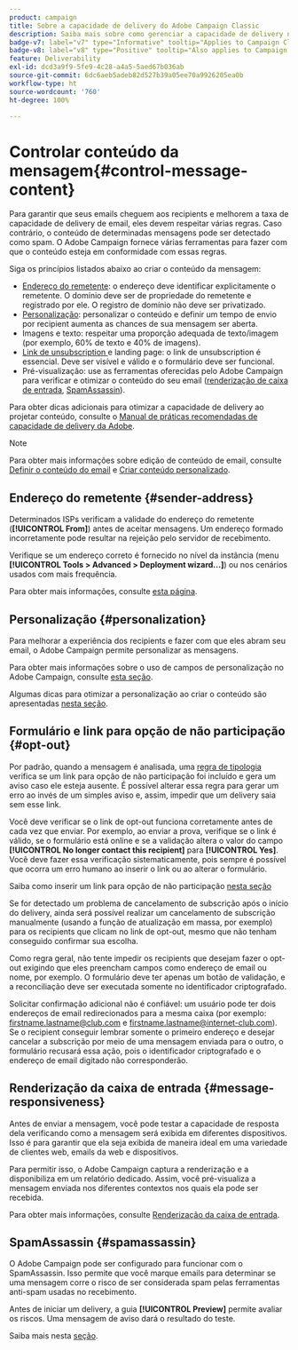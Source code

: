 ```yaml
---
product: campaign
title: Sobre a capacidade de delivery do Adobe Campaign Classic
description: Saiba mais sobre como gerenciar a capacidade de delivery no Adobe Campaign
badge-v7: label="v7" type="Informative" tooltip="Applies to Campaign Classic v7"
badge-v8: label="v8" type="Positive" tooltip="Also applies to Campaign v8"
feature: Deliverability
exl-id: dcd3a9f9-5fe9-4c28-a4a5-5aed67b036ab
source-git-commit: 6dc6aeb5adeb82d527b39a05ee70a9926205ea0b
workflow-type: ht
source-wordcount: '760'
ht-degree: 100%

---
```


# Controlar conteúdo da mensagem{#control-message-content}



Para garantir que seus emails cheguem aos recipients e melhorem a taxa de capacidade de delivery de email, eles devem respeitar várias regras. Caso contrário, o conteúdo de determinadas mensagens pode ser detectado como spam. O Adobe Campaign fornece várias ferramentas para fazer com que o conteúdo esteja em conformidade com essas regras.

Siga os princípios listados abaixo ao criar o conteúdo da mensagem:

* [Endereço do remetente](#sender-address): o endereço deve identificar explicitamente o remetente. O domínio deve ser de propriedade do remetente e registrado por ele. O registro de domínio não deve ser privatizado.
* [Personalização](#personalization): personalizar o conteúdo e definir um tempo de envio por recipient aumenta as chances de sua mensagem ser aberta.
* Imagens e texto: respeitar uma proporção adequada de texto/imagem (por exemplo, 60% de texto e 40% de imagens).
* [Link de unsubscription ](#opt-out) e landing page: o link de unsubscription é essencial. Deve ser visível e válido e o formulário deve ser funcional.
* Pré-visualização: use as ferramentas oferecidas pelo Adobe Campaign para verificar e otimizar o conteúdo do seu email ([renderização de caixa de entrada](#message-responsiveness), [SpamAssassin](#spamassassin)).

Para obter dicas adicionais para otimizar a capacidade de delivery ao projetar conteúdo, consulte o [Manual de práticas recomendadas de capacidade de delivery da Adobe](https://experienceleague.adobe.com/docs/deliverability-learn/deliverability-best-practice-guide/content-best-practices-for-optimal-delivery.html?lang=pt-BR).

>[!NOTE]
>
>Para obter mais informações sobre edição de conteúdo de email, consulte [Definir o conteúdo do email](defining-the-email-content.md) e [Criar conteúdo personalizado](design-and-personalize.md).

## Endereço do remetente {#sender-address}

Determinados ISPs verificam a validade do endereço do remetente (**[!UICONTROL From]**) antes de aceitar mensagens. Um endereço formado incorretamente pode resultar na rejeição pelo servidor de recebimento.

Verifique se um endereço correto é fornecido no nível da instância (menu **[!UICONTROL Tools > Advanced > Deployment wizard...]**) ou nos cenários usados com mais frequência.

Para obter mais informações, consulte [esta página](defining-the-email-content.md).

## Personalização {#personalization}

Para melhorar a experiência dos recipients e fazer com que eles abram seu email, o Adobe Campaign permite personalizar as mensagens.

Para obter mais informações sobre o uso de campos de personalização no Adobe Campaign, consulte [esta seção](personalization-fields.md).

Algumas dicas para otimizar a personalização ao criar o conteúdo são apresentadas [nesta seção](design-and-personalize.md#optimize-personalization).

## Formulário e link para opção de não participação {#opt-out}

Por padrão, quando a mensagem é analisada, uma [regra de tipologia](steps-validating-the-delivery.md#validation-process-with-typologies) verifica se um link para opção de não participação foi incluído e gera um aviso caso ele esteja ausente. É possível alterar essa regra para gerar um erro ao invés de um simples aviso e, assim, impedir que um delivery saia sem esse link.

Você deve verificar se o link de opt-out funciona corretamente antes de cada vez que enviar. Por exemplo, ao enviar a prova, verifique se o link é válido, se o formulário está online e se a validação altera o valor do campo **[!UICONTROL No longer contact this recipient]** para **[!UICONTROL Yes]**. Você deve fazer essa verificação sistematicamente, pois sempre é possível que ocorra um erro humano ao inserir o link ou ao alterar o formulário.

Saiba como inserir um link para opção de não participação [nesta seção](personalization-blocks.md#personalization-blocks-example)

Se for detectado um problema de cancelamento de subscrição após o início do delivery, ainda será possível realizar um cancelamento de subscrição manualmente (usando a função de atualização em massa, por exemplo) para os recipients que clicam no link de opt-out, mesmo que não tenham conseguido confirmar sua escolha.

Como regra geral, não tente impedir os recipients que desejam fazer o opt-out exigindo que eles preencham campos como endereço de email ou nome, por exemplo. O formulário deve ter apenas um botão de validação, e a reconciliação deve ser executada somente no identificador criptografado.

Solicitar confirmação adicional não é confiável: um usuário pode ter dois endereços de email redirecionados para a mesma caixa (por exemplo: firstname.lastname@club.com e firstname.lastname@internet-club.com). Se o recipient conseguir lembrar somente o primeiro endereço e desejar cancelar a subscrição por meio de uma mensagem enviada para o outro, o formulário recusará essa ação, pois o identificador criptografado e o endereço de email digitado não corresponderão.

## Renderização da caixa de entrada {#message-responsiveness}

Antes de enviar a mensagem, você pode testar a capacidade de resposta dela verificando como a mensagem será exibida em diferentes dispositivos. Isso é para garantir que ela seja exibida de maneira ideal em uma variedade de clientes web, emails da web e dispositivos.

Para permitir isso, o Adobe Campaign captura a renderização e a disponibiliza em um relatório dedicado. Assim, você pré-visualiza a mensagem enviada nos diferentes contextos nos quais ela pode ser recebida.

Para obter mais informações, consulte [Renderização da caixa de entrada](inbox-rendering.md).

## SpamAssassin {#spamassassin}

O Adobe Campaign pode ser configurado para funcionar com o SpamAssassin. Isso permite que você marque emails para determinar se uma mensagem corre o risco de ser considerada spam pelas ferramentas anti-spam usadas no recebimento.

Antes de iniciar um delivery, a guia **[!UICONTROL Preview]** permite avaliar os riscos. Uma mensagem de aviso dará o resultado do teste.

Saiba mais nesta [seção](spamassassin.md).
